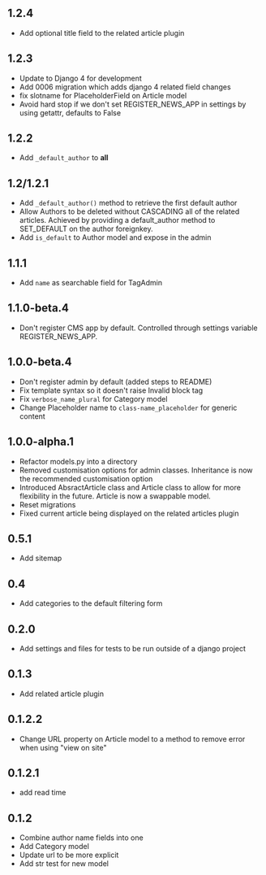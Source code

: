 ## 1.2.4
- Add optional title field to the related article plugin

## 1.2.3
- Update to Django 4 for development
- Add 0006 migration which adds django 4 related field changes
- fix slotname for PlaceholderField on Article model
- Avoid hard stop if we don't set REGISTER_NEWS_APP in settings by using getattr, defaults to False

## 1.2.2
- Add `_default_author` to __all__ 

## 1.2/1.2.1
- Add `_default_author()` method to retrieve the first default author
- Allow Authors to be deleted without CASCADING all of the related articles. Achieved by providing
  a default_author method to SET_DEFAULT on the author foreignkey.
- Add `is_default` to Author model and expose in the admin

## 1.1.1
- Add `name` as searchable field for TagAdmin

## 1.1.0-beta.4
- Don't register CMS app by default. Controlled through settings variable REGISTER_NEWS_APP.

## 1.0.0-beta.4
- Don't register admin by default (added steps to README)
- Fix template syntax so it doesn't raise Invalid block tag
- Fix `verbose_name_plural` for Category model
- Change Placeholder name to `class-name_placeholder` for generic content

## 1.0.0-alpha.1
- Refactor models.py into a directory
- Removed customisation options for admin classes. Inheritance is now the
  recommended customisation option
- Introduced AbsractArticle class and Article class to allow for more
  flexibility in the future. Article is now a swappable model. 
- Reset migrations
- Fixed current article being displayed on the related articles plugin

## 0.5.1
- Add sitemap

## 0.4
- Add categories to the default filtering form

## 0.2.0
- Add settings and files for tests to be run outside of a django project

## 0.1.3
- Add related article plugin 

## 0.1.2.2
- Change URL property on Article model to a method to remove error when using "view on site" 

## 0.1.2.1
- add read time

## 0.1.2
- Combine author name fields into one
- Add Category model
- Update url to be more explicit
- Add str test for new model
